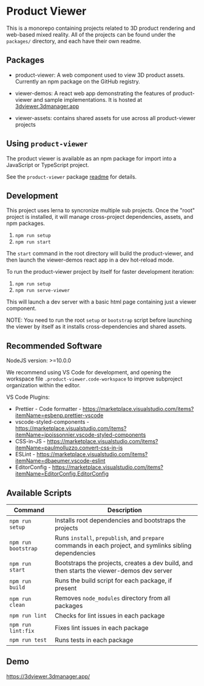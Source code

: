 # Product Viewer

This is a monorepo containing projects related to 3D product rendering and web-based mixed reality. All of the projects can be found under the `packages/` directory, and each have their own readme.

## Packages

-   product-viewer: A web component used to view 3D product assets. Currently an npm package on the GitHub registry.

-   viewer-demos: A react web app demonstrating the features of product-viewer and sample implementations. It is hosted at [3dviewer.3dmanager.app](https://3dviewer.3dmanager.app/)

-   viewer-assets: contains shared assets for use across all product-viewer projects

## Using `product-viewer`

The product viewer is available as an npm package for import into a JavaScript or TypeScript project.

See the `product-viewer` package [readme](packages/product-viewer/README.md) for details.

## Development

This project uses lerna to syncronize multiple sub projects. Once the "root" project is installed, it will manage cross-project dependencies, assets, and npm packages.

1. `npm run setup`
2. `npm run start`

The `start` command in the root directory will build the product-viewer, and then launch the viewer-demos react app in a dev hot-reload mode.

To run the product-viewer project by itself for faster development iteration:

1. `npm run setup`
2. `npm run serve-viewer`

This will launch a dev server with a basic html page containing just a viewer component.

NOTE: You need to run the root `setup` or `bootstrap` script before launching the viewer by itself as it installs cross-dependencies and shared assets.

## Recommended Software

NodeJS version: >=10.0.0

We recommend using VS Code for development, and opening the workspace file `.product-viewer.code-workspace` to improve subproject organization within the editor.

VS Code Plugins:

-   Prettier - Code formatter - https://marketplace.visualstudio.com/items?itemName=esbenp.prettier-vscode
-   vscode-styled-components - https://marketplace.visualstudio.com/items?itemName=jpoissonnier.vscode-styled-components
-   CSS-in-JS - https://marketplace.visualstudio.com/items?itemName=paulmolluzzo.convert-css-in-js
-   ESLint - https://marketplace.visualstudio.com/items?itemName=dbaeumer.vscode-eslint
-   EditorConfig - https://marketplace.visualstudio.com/items?itemName=EditorConfig.EditorConfig

## Available Scripts

| Command             | Description                                                                                             |
| ------------------- | ------------------------------------------------------------------------------------------------------- |
| `npm run setup`     | Installs root dependencies and bootstraps the projects                                                  |
| `npm run bootstrap` | Runs `install`, `prepublish`, and `prepare` commands in each project, and symlinks sibling dependencies |
| `npm run start`     | Bootstraps the projects, creates a dev build, and then starts the viewer-demos dev server               |
| `npm run build`     | Runs the build script for each package, if present                                                      |
| `npm run clean`     | Removes `node_modules` directory from all packages                                                      |
| `npm run lint`      | Checks for lint issues in each package                                                                  |
| `npm run lint:fix`  | Fixes lint issues in each package                                                                       |
| `npm run test`      | Runs tests in each package                                                                              |


## Demo

https://3dviewer.3dmanager.app/
